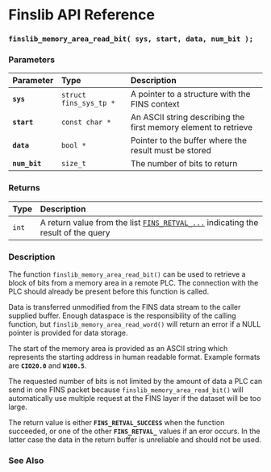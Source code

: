 # Finslib API Reference

### `finslib_memory_area_read_bit( sys, start, data, num_bit );`

### Parameters

| Parameter | Type | Description |
| :--- | :--- | :--- |
|**`sys`**|`struct fins_sys_tp *`|A pointer to a structure with the FINS context|
|**`start`**|`const char *`|An ASCII string describing the first memory element to retrieve|
|**`data`**|`bool *`|Pointer to the buffer where the result must be stored|
|**`num_bit`**|`size_t`|The number of bits to return|

### Returns

| Type | Description |
| :--- | :--- |
|`int`|A return value from the list [`FINS_RETVAL_...`](FINS_RETVAL.md) indicating the result of the query|

### Description

The function `finslib_memory_area_read_bit()` can be used to retrieve a block of bits from a memory
area in a remote PLC. The connection with the PLC should already be present before this function is called.

Data is transferred unmodified from the FINS data stream to the caller supplied buffer. 
Enough dataspace is the responsibility of the calling function, but `finslib_memory_area_read_word()`
will return an error if a NULL pointer is provided for data storage.

The start of the memory area is provided as an ASCII string which represents the starting address in human
readable format. Example formats are **`CIO20.0`** and **`W100.5`**.

The requested number of bits is not limited by the amount of data a PLC can send in one FINS packet because
`finslib_memory_area_read_bit()` will automatically use multiple request at the FINS layer if the dataset will
be too large.

The return value is either **`FINS_RETVAL_SUCCESS`** when the function succeeded, or one of the other
**`FINS_RETVAL_`** values if an eror occurs. In the latter case the data in the return buffer is unreliable and
should not be used.

### See Also
